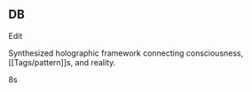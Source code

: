 ## DB

Edit

Synthesized holographic framework connecting consciousness, [[Tags/pattern]]s, and reality.

8s